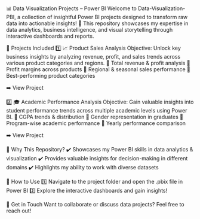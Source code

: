 📊 Data Visualization Projects – Power BI
Welcome to Data-Visualization-PBI, a collection of insightful Power BI projects designed to transform raw data into actionable insights! 🚀 This repository showcases my expertise in data analytics, business intelligence, and visual storytelling through interactive dashboards and reports.

🌟 Projects Included
1️⃣ 📈 Product Sales Analysis
Objective: Unlock key business insights by analyzing revenue, profit, and sales trends across various product categories and regions.
🔹 Total revenue & profit analysis
🔹 Profit margins across products
🔹 Regional & seasonal sales performance
🔹 Best-performing product categories

➡️ View Project

2️⃣ 🎓 Academic Performance Analysis
Objective: Gain valuable insights into student performance trends across multiple academic levels using Power BI.
🔹 CGPA trends & distribution
🔹 Gender representation in graduates
🔹 Program-wise academic performance
🔹 Yearly performance comparison

➡️ View Project

🚀 Why This Repository?
✔️ Showcases my Power BI skills in data analytics & visualization
✔️ Provides valuable insights for decision-making in different domains
✔️ Highlights my ability to work with diverse datasets

📌 How to Use
1️⃣  Navigate to the project folder and open the .pbix file in Power BI
2️⃣ Explore the interactive dashboards and gain insights!

📩 Get in Touch
Want to collaborate or discuss data projects? Feel free to reach out! 
